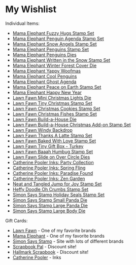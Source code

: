 # My Wishlist 

Individual Items:
* [Mama Elephant Fuzzy Hugs Stamp Set](https://mamaelephant.com/products/fuzzy-hugs)
* [Mama Elephant Penguin Agenda Stamp Set](https://mamaelephant.com/products/little-penguin-agenda)
* [Mama Elephant Snow Angels Stamp Set](https://mamaelephant.com/products/snow-angels)
* [Mama Elephant Penguins Stamp Set](https://mamaelephant.com/products/the-penguins-waddle)
* [Mama Elephant Penguins Dies](https://mamaelephant.com/products/the-penguins-waddle-creative-cuts)
* [Mama Elephant Written in the Snow Stamp Set](https://mamaelephant.com/products/written-in-the-snow)
* [Mama Elephant Winter Forest Cover Die](https://mamaelephant.com/products/winter-forest-cover-creative-cuts)
* [Mama Elephant Yappy Woofmas](https://mamaelephant.com/products/yappy-woofmas)
* [Mama Elephant Cool Penguins](https://mamaelephant.com/products/cool-penguins)
* [Mama Elephant Ghost Agenda](https://mamaelephant.com/products/little-boo-agenda)
* [Mama Elephant Peace on Earth Stamp Set](https://mamaelephant.com/products/peaceful-wishes)
* [Mama Elephant Happy New Year](https://mamaelephant.com/products/happy-new-year-wishes)
* [Lawn Fawn Mini Christmas Lights Die](https://www.lawnfawn.com/collections/new-arrivals/products/mini-string-of-lights)
* [Lawn Fawn Tiny Christmas Stamp Set](https://www.lawnfawn.com/collections/new-arrivals/products/tiny-christmas)
* [Lawn Fawn Christmas Cookies Stamp Set](https://www.lawnfawn.com/collections/new-arrivals/products/how-you-bean-christmas-cookie-add-on)
* [Lawn Fawn Christmas Fishes Stamp Set](https://www.lawnfawn.com/collections/new-arrivals/products/christmas-fishes)
* [Lawn Fawn Build-a-House Die](https://www.lawnfawn.com/collections/new-arrivals/products/build-a-house)
* [Lawn Fawn Build-a-House Christmas Add-on Stamp Set](https://www.lawnfawn.com/collections/new-arrivals/products/build-a-house-christmas-add-on)
* [Lawn Fawn Windy Backdrop](https://www.lawnfawn.com/products/stitched-windy-backdrop)
* [Lawn Fawn Thanks A Latte Stamp Set](https://www.lawnfawn.com/products/thanks-a-latte)
* [Lawn Fawn Baked With Love Stamp Set](https://www.lawnfawn.com/products/baked-with-love)
* [Lawn Fawn Tiny Gift Box - Turkey](https://www.lawnfawn.com/collections/new-arrivals/products/tiny-gift-box-peacock-and-turkey-add-on)
* [Lawn Fawn Baaah Humbug Stamp Set](https://www.lawnfawn.com/products/baaah-humbug)
* [Lawn Fawn Slide on Over Circle Dies](https://www.lawnfawn.com/products/slide-on-over-circles)
* [Catherine Pooler Inks: Party Collection](https://shop.catherinepooler.com/collections/ink/products/party-collection-life-of-the-party-ink-pads-bundle)
* [Catherine Pooler Inks: Spring Fling](https://shop.catherinepooler.com/collections/ink/products/party-collection-spring-fling-ink-pad-bundle)
* [Catherine Pooler Inks: Paradise Found](https://shop.catherinepooler.com/collections/ink/products/spa-collection-paradise-found-ink-pads-bundle)
* [Catherine Pooler Inks: Zen Garden](https://shop.catherinepooler.com/collections/ink/products/spa-collection-zen-garden-ink-pads-bundle)
* [Neat and Tangled Jump for Joy Stamp Set](https://www.simonsaysstamp.com/product?id=428928)
* [Heffy Doodle Oh Crumbs Stamp Set](https://www.simonsaysstamp.com/product?id=429302)
* [Simon Says Stamp Holiday Seals Stamp Set](https://www.simonsaysstamp.com/product?id=443714)
* [Simon Says Stamp Small Panda Die](https://www.simonsaysstamp.com/product?id=386587)
* [Simon Says Stamp Large Panda Die](https://www.simonsaysstamp.com/product?id=422972)
* [Simon Says Stamp Large Body Die](https://www.simonsaysstamp.com/product?id=422990)


Gift Cards:
* [Lawn Fawn](http://www.lawnfawn.com) -  One of my favorite brands
* [Mama Elephant](http://www.mamaelephant.com) - One of my favorite brands
* [Simon Says Stamp](http://www.simonsaysstamp.com) - Site with lots of different brands
* [Scrapbook Pal](http://www.scrapbookpal.com) - Discount site!
* [Hallmark Scrapbook](http://www.hallmarkscrapbook.com) -  Discount site!
* [Catherine Pooler](http://www.catherinepooler.com) - Inks

